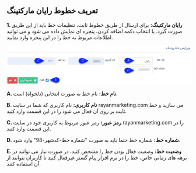 ## تعریف خطوط رایان مارکتینگ



**1. رایان مارکتینگ:** برای ارسال از طریق خطوط ثابت، تنظیمات خط باید از این طریق صورت گیرد. با انتخاب دکمه اضافه کردن، پنجره ای نمایش داده می شود و می توانید اطلاعات مربوط به خط را در این پنجره وارد نمایید.

![](SMS2.png)

**A. نام خط:** نام خط به صورت انتخابی (دلخواه) است.

**B. نام کاربری:** نام کاربری که شما در سایت rayanmarketing.com می سازید و خط ثابت بر روی آن فعال می شود را در این قسمت وارد کنید.

**C. رمز عبور:** رمز عبور مربوط به کاربری خود در سایت rayanmarketing.com را در این قسمت وارد کنید.

**D. شماره خط:** شماره خط حتما باید به صورت "شماره خط-کدشهر-98" وارد شود.

**E. وضعیت خط:** وضعیت فعال بودن خط را مشخص کنید، در صورت نیاز می توانید در برهه های زمانی خاص، خط را در نرم افزار پیام گستر غیرفعال کنید تا کاربران نتوانند از آن استفاده کنند.

